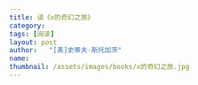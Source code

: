 ```yaml
---
title: 读《x的奇幻之旅》 
category:  
tags: [阅读]  
layout: post  
author:   "[美]史蒂夫·斯托加茨"
name: 
thumbnail: /assets/images/books/x的奇幻之旅.jpg
---
```


